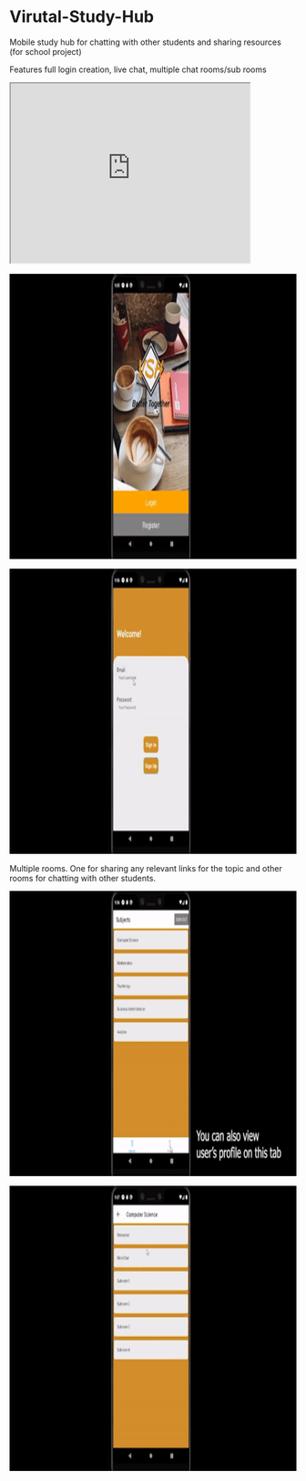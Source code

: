 # Virutal-Study-Hub
Mobile study hub for chatting with other students and sharing resources (for school project)

Features full login creation, live chat, multiple chat rooms/sub rooms
<iframe width="420" height="315"
src="https://www.youtube.com/watch?v=EwOITvSuLR8">
</iframe>


<p align="center">
<img src="/media/COMP_370_App_demonstration_Group_3.gif" height="500" width="750">
</p>

<p align="center"> 
<img src="/media/COMP_370_App_demonstration_Group_3 (1).gif" height="500" width="750">
</p>
Multiple rooms. One for sharing any relevant links for the topic and other rooms for chatting with other students.

<p align="center">
<img src="/media/COMP_370_App_demonstration_Group_3 (2).gif" height="500" width="750">
</p>
<p align="center">
<img src="/media/COMP_370_App_demonstration_Group_3 (3).gif" height="500" width="750">
</p>

